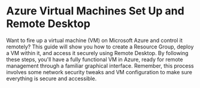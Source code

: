 <h1>Azure Virtual Machines Set Up and Remote Desktop</h1>
Want to fire up a virtual machine (VM) on Microsoft Azure and control it remotely? This guide will show you how to create a Resource Group, deploy a VM within it, and access it securely using Remote Desktop.  By following these steps, you'll have a fully functional VM in Azure, ready for remote management through a familiar graphical interface. Remember, this process involves some network security tweaks and VM configuration to make sure everything is secure and accessible.
